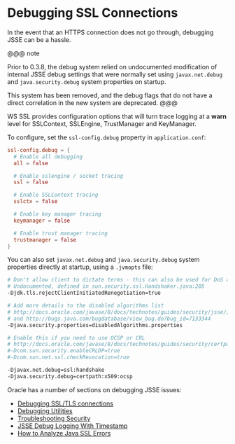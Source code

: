 # Debugging SSL Connections

In the event that an HTTPS connection does not go through, debugging
JSSE can be a hassle.

@@@ note

Prior to 0.3.8, the debug system relied on undocumented modification of internal JSSE debug settings that were normally set using
`javax.net.debug` and `java.security.debug` system properties on startup.  

This system has been removed, and the debug flags that do not have a direct correlation in the new system are deprecated.
@@@

WS SSL provides configuration options that will turn trace logging at a **warn** level for SSLContext, SSLEngine, TrustManager and KeyManager.

To configure, set the `ssl-config.debug` property in
`application.conf`:

```conf
ssl-config.debug = {
  # Enable all debugging
  all = false

  # Enable sslengine / socket tracing
  ssl = false

  # Enable SSLContext tracing
  sslctx = false

  # Enable key manager tracing
  keymanager = false

  # Enable trust manager tracing
  trustmanager = false
}
```

You can also set `javax.net.debug` and `java.security.debug` system properties directly at startup, using a `.jvmopts` file:

```bash
# Don't allow client to dictate terms - this can also be used for DoS attacks.
# Undocumented, defined in sun.security.ssl.Handshaker.java:205
-Djdk.tls.rejectClientInitiatedRenegotiation=true

# Add more details to the disabled algorithms list
# http://docs.oracle.com/javase/8/docs/technotes/guides/security/jsse/JSSERefGuide.html#DisabledAlgorithms
# and http://bugs.java.com/bugdatabase/view_bug.do?bug_id=7133344
-Djava.security.properties=disabledAlgorithms.properties

# Enable this if you need to use OCSP or CRL
# http://docs.oracle.com/javase/8/docs/technotes/guides/security/certpath/CertPathProgGuide.html#AppC
#-Dcom.sun.security.enableCRLDP=true
#-Dcom.sun.net.ssl.checkRevocation=true

-Djavax.net.debug=ssl:handshake
-Djava.security.debug=certpath:x509:ocsp
```

Oracle has a number of sections on debugging JSSE issues:

 * [Debugging SSL/TLS
connections](https://docs.oracle.com/javase/8/docs/technotes/guides/security/jsse/ReadDebug.html)
* [Debugging
Utilities](https://docs.oracle.com/javase/8/docs/technotes/guides/security/jsse/JSSERefGuide.html#Debug)
* [Troubleshooting
Security](https://docs.oracle.com/javase/8/docs/technotes/guides/security/troubleshooting-security.html)
 * [JSSE Debug Logging With
Timestamp](https://blogs.oracle.com/xuelei/entry/jsse_debug_logging_with_timestamp)
 * [How to Analyze Java SSL
Errors](http://www.smartjava.org/content/how-analyze-java-ssl-errors)
